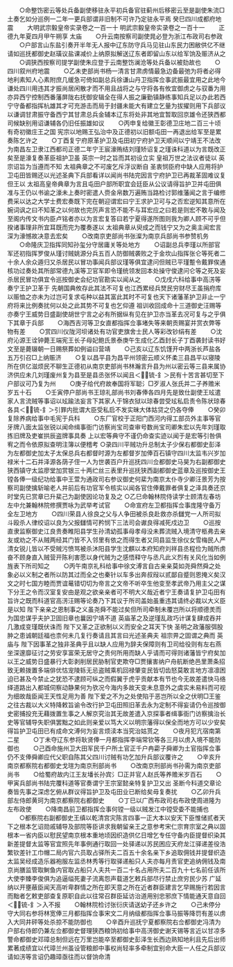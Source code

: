 <!-- { "loadSidebar": true } -->
　　○命整饬密云等处兵备副使移驻永平初兵备官驻蓟州后移密云至是副使朱流□土奏乞如分巡例一二年一更兵部谓非旧制不可许乃定驻永平焉  癸巳四川成都府地震
　　大明武宗毅皇帝实录卷之一百一十
明武宗毅皇帝实录卷之一百十一
　　正德九年夏四月甲午朔享  太庙
　　○升云南按察司副使晁必登为浙江布政司右参政
　　○户部言山东盐引奏开半年无人报中辽东防守兵马见驻山东民力困敝供亿不继请如巡抚都御史赵璜议盐课减价上纳原拟解送辽东者即留山东以给军饷及赈济从之
　　○调狭西按察司提学副使朱应登于云南整饬澜沧等处兵备以被劾故也
　　○四川叙州府地震
　　○乙未吏部尚书杨一清言甘肃虏情最急边备最弛为将者必得地利素知人心素附庶几缓急可倚如副总兵徐谦山丹卫指挥佥事武振最宜用之此地今谦处四川用违其才振尚居闲散才而不用且战将之与守将各有攸宜御虏之与驭番为用亦异西宁控制西番藩屏陇右抚御安辑全在得人振之廉勤镇静练事知兵足以办此若西宁守备都指挥杭雄其才可充游击而局于封疆未能大有建立乞量为拔擢则用下兵部议以谦调甘肃振守备西宁其甘肃总兵金辅本辽东将处非其地宜暂取回京雄令还狭西都司候缺别用诏谦辅各仍旧任振雄如议
　　○丙申复给徽王彰德卫庄地二百三十顷有奇初徽庄王之国  宪宗以地赐王弘治中及正德初以旧额屯田一再退出给军至是累奏陈乞许之
　　○丁酉复宁府原革护卫及屯田初宁府护卫天顺间以宁靖王不法改为南昌左卫隶江西都司正德二年宁王宸濠贿结刘瑾矫诏复之瑾诛科道以为言既改正矣至是濠复奏革臣祖护卫虽  英宗一时之旨而其初设立实  皇祖万世之法议者徒以  英宗诏旨为当遵而不知  太祖典章之不可废乞斥浮议断自  圣衷悯臣府中缺人应用将护卫屯田皆赐还以光述圣典下兵部看详以闻尚书陆完因言宁府护卫已再裁革固难议复但王以  太祖高皇帝典章为言且屯田户部所职宜会廷臣从公议请得旨护卫并屯田俱准与王仍以书谕之濠未上奏时密遣人赍金帛数万遍贿当路检讨郭维藩闻之言于编修费采以达之大学士费宏奏既下完在朝迎谓宏曰宁王求护卫可与之否宏逆知其意所在婉词讽之曰不知革之以何故也完厉声言恐不能不与耳宏应之曰若是则宏不敢与闻及至阁内传文书内臣卢铭者亦以为言宏复答曰若宁夏得遂所图则我为卿人顾不可乎但揆诸事理非所宜耳既而完为覆奏遂以  太祖典章从臾成之而钱宁又为之奥主闻宏言深为濠憾故决意去宏矣
　　○改南京吏部尚书张澯为南京兵部尚书参赞机务
　　○命隆庆卫指挥同知孙玺分守居庸关等处地方
　　○诏副总兵李瑾以所部官军还初指挥罗俊从瑾讨贼姚源分兵五百人防御贼袭败之于金坎山指挥张仑等死者二十余人余众遁归又杀居民以冒功事闻兵部议瑾等俱宜逮问但贼已平瑾蹔令戴罪俟通核功过奏处其所部常德九溪等卫官军即令瑾统领发回本处操守俊逮问仑等之死及妄杀居民冒功俱宜令巡按御史会纪功官勘实以闻从之
　　○戊戌六科给事中高淓等奏宁王护卫革于  先朝国典攸存此其法不可复也江西累经兵燹民穷财尽王虽捐府库以赈恤之亦未为过岂可复求屯种以益其富此其时不可复也天下诸藩革护卫非止一宁府将来比例奏扰何以处之此其势不可复也乞仰遵  祖训收回成命十三道御史汪赐等亦奏宁王威势日盛副使胡世宁言之必有所据纵有见在护卫亦当革去况可复与之乎俱下其章于兵部
　　○海西吉河等卫女直都指挥佥事堵失等来朝贡赐宴并赏衣弊等物有差
　　○赏四川仪陇河坝诸处有功官吏旗舍士民人等彩改钞绢有差
　　○沈府沁源王诠钟薨王端宪王长子母妃鲍氏景泰庚午生成化乙酉封长子丁酉袭封读书好文至是薨辍朝一日赐祭葬如例谥曰营靖
　　○己亥以辽东饥馑开中两浙长芦盐各五万引召□上纳赈济
　　○复以昌平县为昌平州领密云顺义怀柔三县昌平以寝陵所在供亿滋烦民不聊生正德初从南京吏部尚书林瀚言升县为州以密云等三县来属协济供应未几刘瑾废州复为县至是县丞张怀以闻且＜锍-釒＞民有十苦言甚切至下户部议可乃复为州
　　○庚子给代府故奉国将军聪氵□歹淑人张氏并二子养赡米岁五十石
　　○壬寅停户部尚书王琼礼部尚书刘春俸各四月先是致仕副使王玹遣家人言流贼等事诏以玹踰法妄言下其家人于锦衣狱以琼春尝受玹私启责令陈状琼春各具＜锍-釒＞引罪内批谓大臣受私启不发实昧大体姑贷之仍各夺俸
　　○癸卯复除养病给事中毛宪于兵科
　　○东厂官校于正阳门西河内得工部员外主事等官牙牌八面太监张锐以闻命缉事衙门访察尚宝司查审号数尚宝司卿朱宏以先年刘瑾取拣旧牌及吏崔拱辰盗牌事具奏  上以宏等典守不谨仍命查实迹以闻于是宏等引咎俱宥之而令依原拟查明注簿以便稽考
○录四川平贼功升总制太子少保右都御史彭泽为左都御史加太子太保总兵右都督时源为左都督岁加俸百石镇守四川太监韦兴岁加禄米十二石并泽源各荫子侄一人为世袭百户升巡抚四川佥都御史马昊为右副都御史狭西镇守太监廖堂加赏银三十两纻丝三表里升巡抚狭西副都御史蓝章及巡按御史王镗各俸一级纪功给事中王萱为通政司右参议御史何棐为南京太仆寺少卿汪景芳为按察司副使擒斩喻老人并前后有功官军令核实以闻各官住俸戴罪者俱复之泽具奏还京时堂先已赏章已升棐己为副使因论功复及之
○乙巳命翰林院侍读学士顾清左春坊左中允兼翰林院修撰贾咏为武举考试官
　　○命宣府左卫都指挥佥事庞隆守备万全左卫地方
　　○四川荣县人徐良之父与人争田被杀良赴救亦杀讎党一人所司拟斗殴杀人律绞诏以良为父报讎情可矜悯下三法司会谳良得减死戍边卫
　　○巡按直隶监察御史江良贵奏睢阳县学生孙清幼孤事母孝母没未葬流贼入境清守柩弗去亲友或劝之不从贼两经其门皆不入邻里有依之而得生者又同县监生徐仪女雪梅民人严清女锐儿皆以不受贼污愤骂被杀沐阳县学生沈麒以本府知府刘祥县丞程俭为贼所虏奋不顾身直入贼营开陈利害愿以身代贼为之感悟释守与丞凡此义烈有关风化当如例旌表下所司知之
　　○丙午南京礼科给事中徐文溥言自古亲亲莫如尧舜然舜之处象必以义制之者所以防其过而全之也秦针以车多出奔叔叚以贰鄙自蹙则恩掩义矣汉文之时七国方睦而贾谊鼌错切切为帝言之文帝不听卒生他变至孝武帝乃用主父之谋下分王之令而汉室复安由是观之欲亲亲者可不明大义哉近者宁王奏请复护卫屯田有旨许之既而科道官高淓汪赐等论奏乃下其议于所司盖始虽重违其请终必裁以大义臣是以知  陛下亲亲之恩制事之义虽尧舜不能过矣但所司牵制未覆岂所以将顺德羙而为国忠谋乎夫护卫固旧章也曩因宁靖不道  英庙革之及逆瑾乱政巧计谋复肆成吞并几激成变瑾既伏诛而  陛下又革之正欲制以义而安全之耳天下快  圣明之政藩服弭股肿之患诚朝廷福也柰何未几复行奏请且其言曰光述圣典夫  祖宗畀之固谓之典而  英庙与  陛下因事革之独非圣典乎且以缺人应用为辞夫保障则有卫司给役则有左右燕坐深邃靡征讨之劳安享富荣无居守之责何所用而缺人乎请而可得则诸藩皆宁府矣加以王之威势日盛暴行大彰剥削居民胁制官吏欺夺□贾攘害纳户舟航断绝邑里萧条招致无赖拨置多端俳优怙宠陵轹无忌盗贼乘机回禄肇变民皆切齿怒莫敢言地方凛凛困迫已甚及今禁止之犹恐不逮顾可纵之而假翼于虎乎贡献本有节也今无故差遣快马络绎道路出入都城伺察动静果何为欤况今海内多故天变未息意外之虞实未易料而可视为细故哉臣闻王天性足用为善  陛下爱之不为之处使陷于恶岂所以全之伏明□王鉴之往古裁以大义特降敕旨谕令改行护卫屯田照旧革去永为定制不得妄请仍令巡按御史密捕投充无藉拨置生事之人解京究治其无故差遣入京探事者缉事衙门访察擒治长史等官辅导失职俱罢黜之如此则亲爱以笃大义以明宗藩得以保全而地方可以少安矣得旨护卫屯田已有成命文溥何为妄言烦渎本当究治姑贳之
　　○夜月犯亢宿南第二星
　　○丁未夺辽东参将耿贤俸一月都指挥李端常钦等各三月以虏入境不能防御也
　　○己酉命施州卫大田军民千户所土官正千户冉霦子舜卿为土官指挥佥事仍不支俸舜卿应代父职自陈其父四川讨贼有功乞加升兵部议覆许之
　　○辛亥升南京都察院右都御史戈瑄为南京刑部尚书
　　○改南京刑部尚书孙需为南京吏部尚书
　　○给蜀府故内江王友墦长孙宾氵□正并官人赵氏等养赡米岁百石
　　○甲寅兵部尚书陆完覆科道等官奏谓宁王宗室懿亲特复护卫又出  圣断今科道交章论奏皆先事之深虑乞俯从群议得旨护卫及屯田业已断给矣毋复奏扰
　　○乙卯升兵部左侍郎黄珂为南京都察院右都御史
　　○丁巳以广西布政司右布政使周进隆为左布政使
　　○降南昌前卫都指挥佥事何镗一级以贼发江中镗受委不能捕也
　　○都察院右副都御史王缜以乾清宫灾陈言四事一正大本以安天下臣惟储贰者天下之根本乞诏勋戚辅导及部院等臣讲求我朝留亲王之意参考宋仁宗育宗室之典以固根本一省内臣以慰民望南京根本重地顷因织造供亿日增乞专任守备内臣提督织染其新差提督太监等官宜照先年事例通行取回一处驿递以苏民困应天府龙江驿递差役浩繁钦差针工巾帽二局内官六员取占驿所夫二百五十余名亲下乡追取佣钱并提督织造太监吴经成造乐器袍服左监丞林秀等行取驿递船只人夫亦每月责官吏追纳佣钱及南京尚膳监管取鲥鱼内官取占船只人夫共一百二十名占用所夫二百九十七名前任该所大使李臻李俊俱为追逼缢死妻子流离怨声载道乞敕兵部尽行禁止庶穷民少苏  广延纳以开壅蔽臣闻天高听卑群情之所在即天意之所在近者群臣建言乞早赐施行若因言而黜者乞敕吏部查复原职自此以往常召群臣延访治道用别忠邪庶下情能通天意自回＜锍-釒＞入不报
　　○翰林院检讨张衍庆请送幼子还乡许之
　　○己未停分守大同右参将林宽俸三月都指挥佥事宋文二月纳级都指挥佥事马振等降罚有差以虏入大同井砰等处杀掠不能防御也
　　○辛酉升巡抚宁夏都察院右佥都御史冯清为户部右侍郎仍兼左佥都御史督理狭西粮饷初给事中高淓御史谢天锡等言近以甘凉多警命都御史邓璋总制但远在万里岂能卒至都御史彭泽生长西边熟知地利且先后出师累著成绩宜以代璋兰州虽设管粮郎中事权尚轻率多牵制宜别命大臣一人任之兵部议请如淓等言诏仍趣璋亟往而以督饷命清
